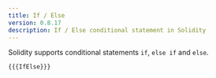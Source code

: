 ```yaml
---
title: If / Else
version: 0.8.17
description: If / Else conditional statement in Solidity
---
```


Solidity supports conditional statements `if`, `else if` and `else`.

```solidity
{{{IfElse}}}
```
